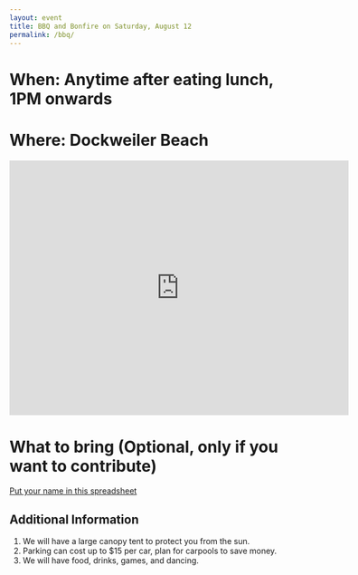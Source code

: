 ```yaml
---
layout: event
title: BBQ and Bonfire on Saturday, August 12
permalink: /bbq/
---
```

# When: Anytime after eating lunch, 1PM onwards
# Where: Dockweiler Beach
<iframe src="https://www.google.com/maps/embed?pb=!1m18!1m12!1m3!1d3310.4119867984855!2d-118.43823812392078!3d33.930530373203034!2m3!1f0!2f0!3f0!3m2!1i1024!2i768!4f13.1!3m3!1m2!1s0x80c2b054460babd5%3A0xf74cb0aee0c7bc71!2sDockweiler%20Beach!5e0!3m2!1sen!2sus!4v1691013229528!5m2!1sen!2sus" width="600" height="450" style="border:0;" allowfullscreen="" loading="lazy" referrerpolicy="no-referrer-when-downgrade"></iframe>




# What to bring (Optional, only if you want to contribute)
[Put your name in this spreadsheet](https://docs.google.com/spreadsheets/d/1-9sLWokZnzwNW0jIekweMotaGgqTMYMnZgL9DR3Tv08/edit#gid=0)

## Additional Information
1. We will have a large canopy tent to protect you from the sun.
2. Parking can cost up to $15 per car, plan for carpools to save money.
3. We will have food, drinks, games, and dancing.
